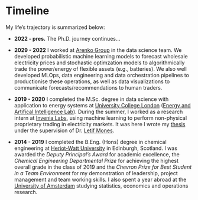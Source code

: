 # Timeline

My life’s trajectory is summarized below:

- **2022 - pres.** The Ph.D. journey continues...

- **2029 - 2022**  I worked at [Arenko Group](https://arenko.group/) in the data science team. We developed probabilistic machine learning models to forecast wholesale electricity prices and stochastic optimzation models to algorithmically trade the power/energy of flexible assets (e.g., batteries). We also well developed MLOps, data engineering and data orchestration pipelines to productionise these operations, as well as data visualizations to communicate forecasts/recommendations to human traders.

- **2019 - 2020**  I completed the M.Sc. degree in data science with application to energy systems at [University College London](https://www.ucl.ac.uk/)  ([Energy and Artifical Intelligence Lab](https://www.ucl.ac.uk/bartlett/energy/research/energy-systems-and-artificial-intelligence-lab)). During the summer, I worked as a research intern at [Invenia Labs](https://uk.linkedin.com/company/invenia-labs), using machine learning to perform non-physical proprietary trading in electricity markets. It was here I wrote my [thesis](https://ieeexplore.ieee.org/document/9810496) under the supervision of Dr. [Letif Mones](https://www.letifmones.com/).

- **2014 - 2019**  I completed the B.Eng. (Hons) degree in chemical engineering at [Heriot-Watt University](https://www.hw.ac.uk/study/undergraduate/chemical-engineering-beng) in Edinburgh, Scotland. I was awarded the *Deputy Principal’s Award* for academic excellence, the *Chemical Engineering Departmental Prize* for achieving the highest overall grade in the class of 2019 and the *Chevron Prize for Best Student in a Team Environment* for my demonstration of leadership, project management and team working skills. I also spent a year abroad at the [University of Amsterdam](https://www.uva.nl/en) studying statistics, economics and operations research.
